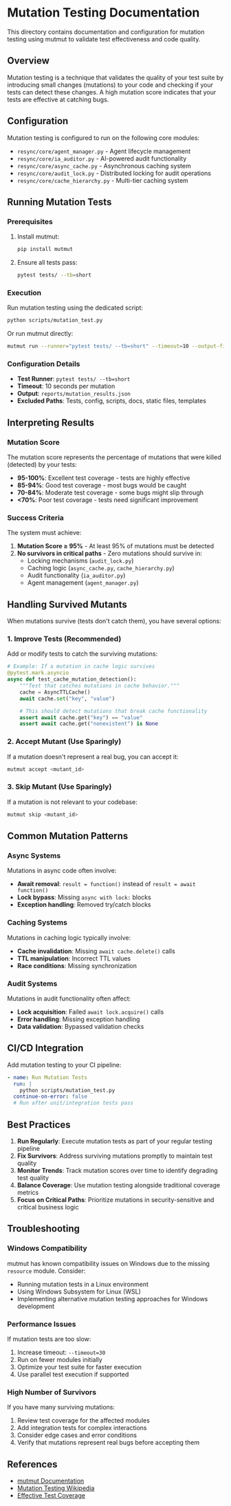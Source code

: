 # Mutation Testing Documentation

This directory contains documentation and configuration for mutation testing using mutmut to validate test effectiveness and code quality.

## Overview

Mutation testing is a technique that validates the quality of your test suite by introducing small changes (mutations) to your code and checking if your tests can detect these changes. A high mutation score indicates that your tests are effective at catching bugs.

## Configuration

Mutation testing is configured to run on the following core modules:

- `resync/core/agent_manager.py` - Agent lifecycle management
- `resync/core/ia_auditor.py` - AI-powered audit functionality
- `resync/core/async_cache.py` - Asynchronous caching system
- `resync/core/audit_lock.py` - Distributed locking for audit operations
- `resync/core/cache_hierarchy.py` - Multi-tier caching system

## Running Mutation Tests

### Prerequisites

1. Install mutmut:
   ```bash
   pip install mutmut
   ```

2. Ensure all tests pass:
   ```bash
   pytest tests/ --tb=short
   ```

### Execution

Run mutation testing using the dedicated script:

```bash
python scripts/mutation_test.py
```

Or run mutmut directly:

```bash
mutmut run --runner="pytest tests/ --tb=short" --timeout=10 --output-file=reports/mutation_results.json --exclude="tests/*,config/*,scripts/*,docs/*,static/*,templates/*" resync/core/agent_manager.py resync/core/ia_auditor.py resync/core/async_cache.py resync/core/audit_lock.py resync/core/cache_hierarchy.py
```

### Configuration Details

- **Test Runner**: `pytest tests/ --tb=short`
- **Timeout**: 10 seconds per mutation
- **Output**: `reports/mutation_results.json`
- **Excluded Paths**: Tests, config, scripts, docs, static files, templates

## Interpreting Results

### Mutation Score

The mutation score represents the percentage of mutations that were killed (detected) by your tests:

- **95-100%**: Excellent test coverage - tests are highly effective
- **85-94%**: Good test coverage - most bugs would be caught
- **70-84%**: Moderate test coverage - some bugs might slip through
- **<70%**: Poor test coverage - tests need significant improvement

### Success Criteria

The system must achieve:

1. **Mutation Score ≥ 95%** - At least 95% of mutations must be detected
2. **No survivors in critical paths** - Zero mutations should survive in:
   - Locking mechanisms (`audit_lock.py`)
   - Caching logic (`async_cache.py`, `cache_hierarchy.py`)
   - Audit functionality (`ia_auditor.py`)
   - Agent management (`agent_manager.py`)

## Handling Survived Mutants

When mutations survive (tests don't catch them), you have several options:

### 1. Improve Tests (Recommended)

Add or modify tests to catch the surviving mutations:

```python
# Example: If a mutation in cache logic survives
@pytest.mark.asyncio
async def test_cache_mutation_detection():
    """Test that catches mutations in cache behavior."""
    cache = AsyncTTLCache()
    await cache.set("key", "value")

    # This should detect mutations that break cache functionality
    assert await cache.get("key") == "value"
    assert await cache.get("nonexistent") is None
```

### 2. Accept Mutant (Use Sparingly)

If a mutation doesn't represent a real bug, you can accept it:

```bash
mutmut accept <mutant_id>
```

### 3. Skip Mutant (Use Sparingly)

If a mutation is not relevant to your codebase:

```bash
mutmut skip <mutant_id>
```

## Common Mutation Patterns

### Async Systems

Mutations in async code often involve:

- **Await removal**: `result = function()` instead of `result = await function()`
- **Lock bypass**: Missing `async with lock:` blocks
- **Exception handling**: Removed try/catch blocks

### Caching Systems

Mutations in caching logic typically involve:

- **Cache invalidation**: Missing `await cache.delete()` calls
- **TTL manipulation**: Incorrect TTL values
- **Race conditions**: Missing synchronization

### Audit Systems

Mutations in audit functionality often affect:

- **Lock acquisition**: Failed `await lock.acquire()` calls
- **Error handling**: Missing exception handling
- **Data validation**: Bypassed validation checks

## CI/CD Integration

Add mutation testing to your CI pipeline:

```yaml
- name: Run Mutation Tests
  run: |
    python scripts/mutation_test.py
  continue-on-error: false
  # Run after unit/integration tests pass
```

## Best Practices

1. **Run Regularly**: Execute mutation tests as part of your regular testing pipeline
2. **Fix Survivors**: Address surviving mutations promptly to maintain test quality
3. **Monitor Trends**: Track mutation scores over time to identify degrading test quality
4. **Balance Coverage**: Use mutation testing alongside traditional coverage metrics
5. **Focus on Critical Paths**: Prioritize mutations in security-sensitive and critical business logic

## Troubleshooting

### Windows Compatibility

mutmut has known compatibility issues on Windows due to the missing `resource` module. Consider:

- Running mutation tests in a Linux environment
- Using Windows Subsystem for Linux (WSL)
- Implementing alternative mutation testing approaches for Windows development

### Performance Issues

If mutation tests are too slow:

1. Increase timeout: `--timeout=30`
2. Run on fewer modules initially
3. Optimize your test suite for faster execution
4. Use parallel test execution if supported

### High Number of Survivors

If you have many surviving mutations:

1. Review test coverage for the affected modules
2. Add integration tests for complex interactions
3. Consider edge cases and error conditions
4. Verify that mutations represent real bugs before accepting them

## References

- [mutmut Documentation](https://mutmut.readthedocs.io/)
- [Mutation Testing Wikipedia](https://en.wikipedia.org/wiki/Mutation_testing)
- [Effective Test Coverage](https://martinfowler.com/bliki/TestCoverage.html)